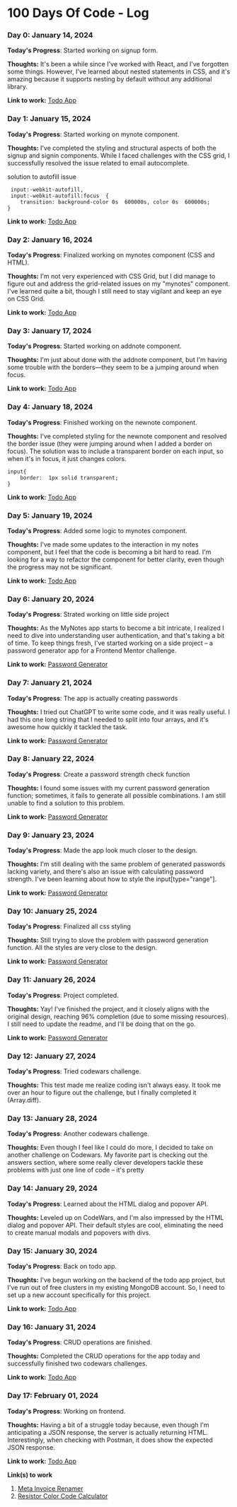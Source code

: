 # 100 Days Of Code - Log

### Day 0: January 14, 2024

**Today's Progress**: Started working on signup form.

**Thoughts:** It's been a while since I've worked with React, and I've forgotten some things. However, I've learned about nested statements in CSS, and it's amazing because it supports nesting by default without any additional library.

**Link to work:** [Todo App](https://github.com/Kavishna/todo-app)

### Day 1: January 15, 2024

**Today's Progress**: Started working on mynote component.

**Thoughts:** I've completed the styling and structural aspects of both the signup and signin components. While I faced challenges with the CSS grid, I successfully resolved the issue related to email autocomplete.

solution to autofill issue

     input:-webkit-autofill,
     input:-webkit-autofill:focus  {
	    transition: background-color 0s  600000s, color 0s  600000s;
    }

**Link to work:** [Todo App](https://github.com/Kavishna/todo-app)

### Day 2: January 16, 2024

**Today's Progress**: Finalized working on mynotes component (CSS and HTML).

**Thoughts:** I'm not very experienced with CSS Grid, but I did manage to figure out and address the grid-related issues on my "mynotes" component. I've learned quite a bit, though I still need to stay vigilant and keep an eye on CSS Grid.

**Link to work:** [Todo App](https://github.com/Kavishna/todo-app)

### Day 3: January 17, 2024

**Today's Progress**: Started working on addnote component.

**Thoughts:** I'm just about done with the addnote component, but I'm having some trouble with the borders—they seem to be a jumping around when focus.

**Link to work:** [Todo App](https://github.com/Kavishna/todo-app)

### Day 4: January 18, 2024

**Today's Progress**: Finished working on the newnote component.

**Thoughts:** I've completed styling for the newnote component and resolved the border issue (they were jumping around when I added a border on focus). The solution was to include a transparent border on each input, so when it's in focus, it just changes colors.

    input{
	    border:  1px solid transparent;
    }

**Link to work:** [Todo App](https://github.com/Kavishna/todo-app)

### Day 5: January 19, 2024

**Today's Progress**: Added some logic to mynotes component.

**Thoughts:** I've made some updates to the interaction in my notes component, but I feel that the code is becoming a bit hard to read. I'm looking for a way to refactor the component for better clarity, even though the progress may not be significant.

**Link to work:** [Todo App](https://github.com/Kavishna/todo-app)

### Day 6: January 20, 2024

**Today's Progress**: Strated working on little side project

**Thoughts:** As the MyNotes app starts to become a bit intricate, I realized I need to dive into understanding user authentication, and that's taking a bit of time. To keep things fresh, I've started working on a side project – a password generator app for a Frontend Mentor challenge.

**Link to work:** [Password Generator]([https://github.com/Kavishna/todo-app](https://github.com/Kavishna/password-genarator))

### Day 7: January 21, 2024

**Today's Progress**: The app is actually creating passwords

**Thoughts:** I tried out ChatGPT to write some code, and it was really useful. I had this one long string that I needed to split into four arrays, and it's awesome how quickly it tackled the task.

**Link to work:** [Password Generator]([https://github.com/Kavishna/todo-app](https://github.com/Kavishna/password-genarator))

### Day 8: January 22, 2024

**Today's Progress**: Create a password strength check function

**Thoughts:** I found some issues with my current password generation function; sometimes, it fails to generate all possible combinations. I am still unable to find a solution to this problem.

**Link to work:** [Password Generator]([https://github.com/Kavishna/todo-app](https://github.com/Kavishna/password-genarator))

### Day 9: January 23, 2024

**Today's Progress**: Made the app look much closer to the design.

**Thoughts:** I'm still dealing with the same problem of generated passwords lacking variety, and there's also an issue with calculating password strength. I've been learning about how to style the input[type="range"].

**Link to work:** [Password Generator]([https://github.com/Kavishna/todo-app](https://github.com/Kavishna/password-genarator))

### Day 10: January 25, 2024

**Today's Progress**: Finalized all css styling

**Thoughts:** Still trying to slove the problem with password generation function. All the styles are very close to the design.

**Link to work:** [Password Generator]([https://github.com/Kavishna/todo-app](https://github.com/Kavishna/password-genarator))

### Day 11: January 26, 2024

**Today's Progress**: Project completed.

**Thoughts:** Yay! I've finished the project, and it closely aligns with the original design, reaching 96% completion (due to some missing resources). I still need to update the readme, and I'll be doing that on the go.

**Link to work:** [Password Generator]([https://github.com/Kavishna/todo-app](https://github.com/Kavishna/password-genarator))

### Day 12: January 27, 2024

**Today's Progress**: Tried codewars challenge.

**Thoughts:** This test made me realize coding isn't always easy. It took me over an hour to figure out the challenge, but I finally completed it (Array.diff).

### Day 13: January 28, 2024

**Today's Progress**: Another codewars challenge.

**Thoughts:** Even though I feel like I could do more, I decided to take on another challenge on Codewars. My favorite part is checking out the answers section, where some really clever developers tackle these problems with just one line of code – it's pretty

### Day 14: January 29, 2024

**Today's Progress**: Learned about the HTML dialog and popover API.

**Thoughts:** Leveled up on CodeWars, and I'm also impressed by the HTML dialog and popover API. Their default styles are cool, eliminating the need to create manual modals and popovers with divs.

### Day 15: January 30, 2024

**Today's Progress**: Back on todo app.

**Thoughts:** I've begun working on the backend of the todo app project, but I've run out of free clusters in my existing MongoDB account. So, I need to set up a new account specifically for this project.

**Link to work:** [Todo App](https://github.com/Kavishna/todo-app)

### Day 16: January 31, 2024

**Today's Progress**: CRUD operations are finished.

**Thoughts:** Completed the CRUD operations for the app today and successfully finished two codewars challenges.

**Link to work:** [Todo App](https://github.com/Kavishna/todo-app)

### Day 17: February 01, 2024

**Today's Progress**: Working on frontend.

**Thoughts:** Having a bit of a struggle today because, even though I'm anticipating a JSON response, the server is actually returning HTML. Interestingly, when checking with Postman, it does show the expected JSON response.

**Link to work:** [Todo App](https://github.com/Kavishna/todo-app)

**Link(s) to work**
1. [Meta Invoice Renamer](https://github.com/Kavishna/meta-invoice-renamer)
2. [Resistor Color Code Calculator](https://github.com/Kavishna/resistor-color-code-calculator)
